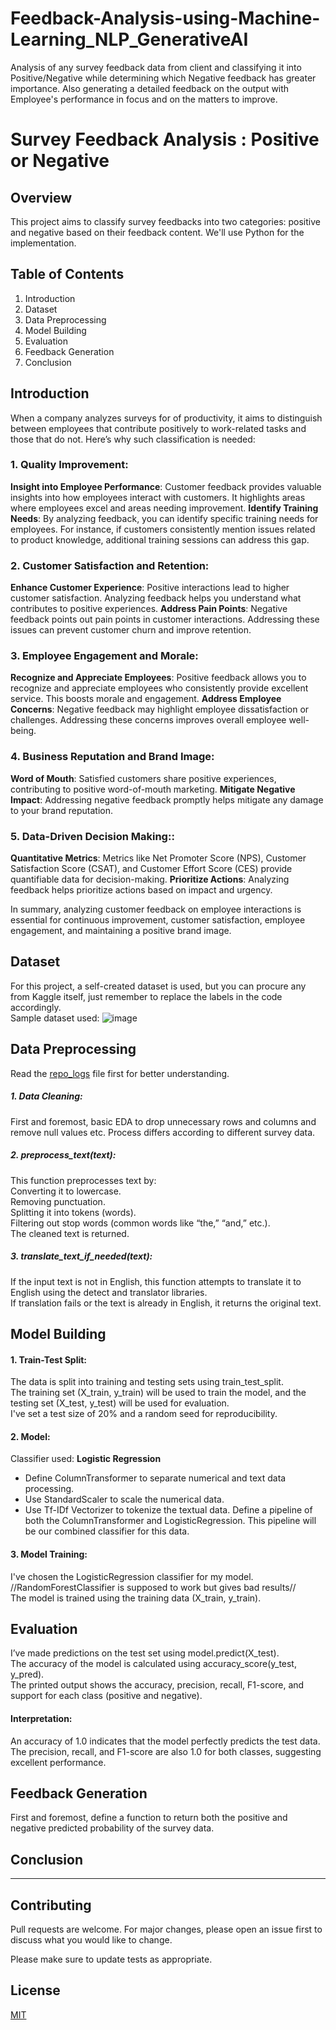 # Feedback-Analysis-using-Machine-Learning_NLP_GenerativeAI
Analysis of any survey feedback data from client and classifying it into Positive/Negative while determining which Negative feedback has greater importance.
Also generating a detailed feedback on the output with Employee's performance in focus and on the matters to improve. 

# Survey Feedback Analysis : Positive or Negative

## Overview
This project aims to classify survey feedbacks into two categories: positive and negative based on their feedback content. We'll use Python for the implementation.

## Table of Contents
1. Introduction
2. Dataset
3. Data Preprocessing
4. Model Building
5. Evaluation
6. Feedback Generation
7. Conclusion

## Introduction
When a company analyzes surveys for of productivity, it aims to distinguish between employees that contribute positively to work-related tasks and those that do not. Here’s why such classification is needed:

### 1. Quality Improvement:
__Insight into Employee Performance__: Customer feedback provides valuable insights into how employees interact with customers. It highlights areas where employees excel and areas needing improvement.
__Identify Training Needs__: By analyzing feedback, you can identify specific training needs for employees. For instance, if customers consistently mention issues related to product knowledge, additional training sessions can address this gap.

### 2. Customer Satisfaction and Retention:
__Enhance Customer Experience__: Positive interactions lead to higher customer satisfaction. Analyzing feedback helps you understand what contributes to positive experiences.
__Address Pain Points__: Negative feedback points out pain points in customer interactions. Addressing these issues can prevent customer churn and improve retention.

### 3. Employee Engagement and Morale:
__Recognize and Appreciate Employees__: Positive feedback allows you to recognize and appreciate employees who consistently provide excellent service. This boosts morale and engagement.
__Address Employee Concerns__: Negative feedback may highlight employee dissatisfaction or challenges. Addressing these concerns improves overall employee well-being.

### 4. Business Reputation and Brand Image:
__Word of Mouth__: Satisfied customers share positive experiences, contributing to positive word-of-mouth marketing.
__Mitigate Negative Impact__: Addressing negative feedback promptly helps mitigate any damage to your brand reputation.

### 5. Data-Driven Decision Making::
__Quantitative Metrics__: Metrics like Net Promoter Score (NPS), Customer Satisfaction Score (CSAT), and Customer Effort Score (CES) provide quantifiable data for decision-making.
__Prioritize Actions__: Analyzing feedback helps prioritize actions based on impact and urgency.

In summary, analyzing customer feedback on employee interactions is essential for continuous improvement, customer satisfaction, employee engagement, and maintaining a positive brand image.

## Dataset
For this project, a self-created dataset is used, but you can procure any from Kaggle itself, just remember to replace the labels in the code accordingly.  
Sample dataset used:
![image](https://github.com/user-attachments/assets/807c3403-1a0d-4173-a8a9-8237d5feaf9a)


## Data Preprocessing
Read the [repo_logs](https://github.com/sarkar-sayan/Feedback_Analysis-using-Machine_Learning_NLP_GenerativeAI/blob/main/repo_logs) file first for better understanding.
##### 1. Data Cleaning:
First and foremost, basic EDA to drop unnecessary rows and columns and remove null values etc. Process differs according to different survey data.
##### 2. preprocess_text(text):
This function preprocesses text by:  
Converting it to lowercase.  
Removing punctuation.  
Splitting it into tokens (words).  
Filtering out stop words (common words like “the,” “and,” etc.).  
The cleaned text is returned.  
##### 3. translate_text_if_needed(text):
If the input text is not in English, this function attempts to translate it to English using the detect and translator libraries.  
If translation fails or the text is already in English, it returns the original text.  


## Model Building
#### 1. Train-Test Split:
The data is split into training and testing sets using train_test_split.  
The training set (X_train, y_train) will be used to train the model, and the testing set (X_test, y_test) will be used for evaluation.  
I've set a test size of 20% and a random seed for reproducibility.  
#### 2. Model:
Classifier used: __Logistic Regression__
* Define ColumnTransformer to separate numerical and text data processing.
* Use StandardScaler to scale the numerical data.
* Use Tf-IDf Vectorizer to tokenize the textual data.
Define a pipeline of both the ColumnTransformer and LogisticRegression.
This pipeline will be our combined classifier for this data.
#### 3. Model Training:
I've chosen the LogisticRegression classifier for my model. //RandomForestClassifier is supposed to work but gives bad results//   
The model is trained using the training data (X_train, y_train).  

## Evaluation
I’ve made predictions on the test set using model.predict(X_test).  
The accuracy of the model is calculated using accuracy_score(y_test, y_pred).  
The printed output shows the accuracy, precision, recall, F1-score, and support for each class (positive and negative).  
#### Interpretation:
An accuracy of 1.0 indicates that the model perfectly predicts the test data.  
The precision, recall, and F1-score are also 1.0 for both classes, suggesting excellent performance.  

## Feedback Generation
First and foremost, define a function to return both the positive and negative predicted probability of the survey data.


## Conclusion



---

## Contributing

Pull requests are welcome. For major changes, please open an issue first
to discuss what you would like to change.

Please make sure to update tests as appropriate.

## License

[MIT](https://choosealicense.com/licenses/mit/)
